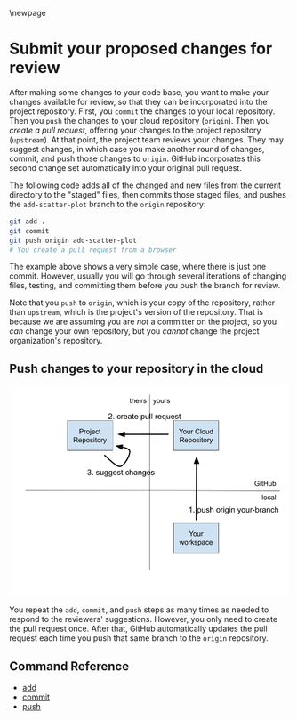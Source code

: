 \newpage
# Submit your proposed changes for review

After making some changes to your code base, you want to make your changes available for review, so that they can be incorporated into the project repository. First, you `commit` the changes to your local repository. Then you `push` the changes to your cloud repository (`origin`). Then you _create a pull request_, offering your changes to the project repository (`upstream`). At that point, the project team reviews your changes. They may suggest changes, in which case you make another round of changes, commit, and push those changes to `origin`. GitHub incorporates this second change set automatically into your original pull request.

The following code adds all of the changed and new files from the current directory to the "staged" files, then commits those staged files, and pushes the `add-scatter-plot` branch to the `origin` repository:

```bash
git add .
git commit
git push origin add-scatter-plot
# You create a pull request from a browser
```

The example above shows a very simple case, where there is just one commit. However, usually you will go through several iterations of changing files, testing, and committing them before you push the branch for review.

Note that you `push` to `origin`, which is your copy of the repository, rather than `upstream`, which is the project's version of the repository. That is because we are assuming you are _not_ a committer on the project, so you _can_ change your own repository, but you _cannot_ change the project organization's repository.

## Push changes to your repository in the cloud
![](./figure/git-figure-03-create-pull-request.png)

You repeat the `add`, `commit`, and `push` steps as many times as needed to respond to the reviewers' suggestions. However, you only need to create the pull request once. After that, GitHub automatically updates the pull request each time you push that same branch to the `origin` repository.

## Command Reference
* [add](https://git-scm.com/docs/git-add)
* [commit](https://git-scm.com/docs/git-commit)
* [push](https://git-scm.com/docs/git-push)
